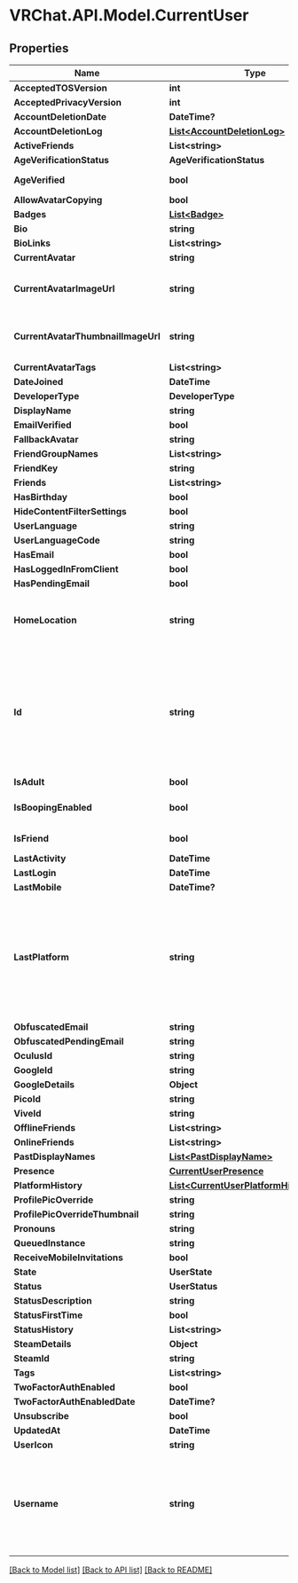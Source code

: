 # VRChat.API.Model.CurrentUser

## Properties

Name | Type | Description | Notes
------------ | ------------- | ------------- | -------------
**AcceptedTOSVersion** | **int** |  | 
**AcceptedPrivacyVersion** | **int** |  | [optional] 
**AccountDeletionDate** | **DateTime?** |  | [optional] 
**AccountDeletionLog** | [**List&lt;AccountDeletionLog&gt;**](AccountDeletionLog.md) |   | [optional] 
**ActiveFriends** | **List&lt;string&gt;** |   | [optional] 
**AgeVerificationStatus** | **AgeVerificationStatus** |  | 
**AgeVerified** | **bool** | &#x60;true&#x60; if, user is age verified (not 18+). | 
**AllowAvatarCopying** | **bool** |  | 
**Badges** | [**List&lt;Badge&gt;**](Badge.md) |   | [optional] 
**Bio** | **string** |  | 
**BioLinks** | **List&lt;string&gt;** |   | 
**CurrentAvatar** | **string** |  | 
**CurrentAvatarImageUrl** | **string** | When profilePicOverride is not empty, use it instead. | 
**CurrentAvatarThumbnailImageUrl** | **string** | When profilePicOverride is not empty, use it instead. | 
**CurrentAvatarTags** | **List&lt;string&gt;** |  | 
**DateJoined** | **DateTime** |  | 
**DeveloperType** | **DeveloperType** |  | 
**DisplayName** | **string** |  | 
**EmailVerified** | **bool** |  | 
**FallbackAvatar** | **string** |  | [optional] 
**FriendGroupNames** | **List&lt;string&gt;** | Always empty array. | 
**FriendKey** | **string** |  | 
**Friends** | **List&lt;string&gt;** |  | 
**HasBirthday** | **bool** |  | 
**HideContentFilterSettings** | **bool** |  | [optional] 
**UserLanguage** | **string** |  | [optional] 
**UserLanguageCode** | **string** |  | [optional] 
**HasEmail** | **bool** |  | 
**HasLoggedInFromClient** | **bool** |  | 
**HasPendingEmail** | **bool** |  | 
**HomeLocation** | **string** | WorldID be \&quot;offline\&quot; on User profiles if you are not friends with that user. | 
**Id** | **string** | A users unique ID, usually in the form of &#x60;usr_c1644b5b-3ca4-45b4-97c6-a2a0de70d469&#x60;. Legacy players can have old IDs in the form of &#x60;8JoV9XEdpo&#x60;. The ID can never be changed. | 
**IsAdult** | **bool** |  | 
**IsBoopingEnabled** | **bool** |  | [optional] [default to true]
**IsFriend** | **bool** |  | [default to false]
**LastActivity** | **DateTime** |  | [optional] 
**LastLogin** | **DateTime** |  | 
**LastMobile** | **DateTime?** |  | 
**LastPlatform** | **string** | This can be &#x60;standalonewindows&#x60; or &#x60;android&#x60;, but can also pretty much be any random Unity verison such as &#x60;2019.2.4-801-Release&#x60; or &#x60;2019.2.2-772-Release&#x60; or even &#x60;unknownplatform&#x60;. | 
**ObfuscatedEmail** | **string** |  | 
**ObfuscatedPendingEmail** | **string** |  | 
**OculusId** | **string** |  | 
**GoogleId** | **string** |  | [optional] 
**GoogleDetails** | **Object** |  | [optional] 
**PicoId** | **string** |  | [optional] 
**ViveId** | **string** |  | [optional] 
**OfflineFriends** | **List&lt;string&gt;** |  | [optional] 
**OnlineFriends** | **List&lt;string&gt;** |  | [optional] 
**PastDisplayNames** | [**List&lt;PastDisplayName&gt;**](PastDisplayName.md) |   | 
**Presence** | [**CurrentUserPresence**](CurrentUserPresence.md) |  | [optional] 
**PlatformHistory** | [**List&lt;CurrentUserPlatformHistoryInner&gt;**](CurrentUserPlatformHistoryInner.md) |  | [optional] 
**ProfilePicOverride** | **string** |  | 
**ProfilePicOverrideThumbnail** | **string** |  | 
**Pronouns** | **string** |  | 
**QueuedInstance** | **string** |  | [optional] 
**ReceiveMobileInvitations** | **bool** |  | [optional] 
**State** | **UserState** |  | 
**Status** | **UserStatus** |  | 
**StatusDescription** | **string** |  | 
**StatusFirstTime** | **bool** |  | 
**StatusHistory** | **List&lt;string&gt;** |  | 
**SteamDetails** | **Object** |  | 
**SteamId** | **string** |  | 
**Tags** | **List&lt;string&gt;** |  | 
**TwoFactorAuthEnabled** | **bool** |  | 
**TwoFactorAuthEnabledDate** | **DateTime?** |  | [optional] 
**Unsubscribe** | **bool** |  | 
**UpdatedAt** | **DateTime** |  | [optional] 
**UserIcon** | **string** |  | 
**Username** | **string** | -| **DEPRECATED:** VRChat API no longer return usernames of other users. [See issue by Tupper for more information](https://github.com/pypy-vrc/VRCX/issues/429). | [optional] 

[[Back to Model list]](../README.md#documentation-for-models) [[Back to API list]](../README.md#documentation-for-api-endpoints) [[Back to README]](../README.md)

